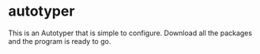 # autotyper
This is an Autotyper that is simple to configure. Download all the packages and the program is ready to go.
